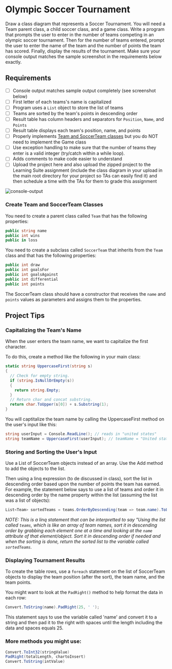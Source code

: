 # Olympic Soccer Tournament

Draw a class diagram that represents a Soccer Tournament. You will need a Team parent class, a child soccer class, and a game class. Write a program that prompts the user to enter in the number of teams competing in an olympic soccer tournament. Then for the number of teams entered, prompt the user to enter the name of the team and the number of points the team has scored. Finally, display the results of the tournament.  Make sure your console output matches the sample screenshot in the requirements below exactly.

## Requirements 

- [ ] Console output matches sample output completely (see screenshot below)
- [ ] First letter of each teams's name is capitalized
- [ ] Program uses a `List` object to store the list of teams
- [ ] Teams are sorted by the team's points in descending order
- [ ] Result table has column headers and separators for `Position`, `Name`, and `Points`
- [ ] Result table displays each team's position, name, and points
- [ ] Properly implements [Team and SoccerTeam classes](#create-team-and-soccerteam-classes) but you do NOT need to implement the Game class
- [ ] Use exception handling to make sure that the number of teams they enter is a valid integer (try/catch within a while loop).
- [ ] Adds comments to make code easier to understand
- [ ] Upload the project here and also upload the zipped project to the Learning Suite assignment (include the class diagram in your upload in the main root directory for your project so TAs can easily find it) and then schedule a time with the TAs for them to grade this assignment

![console-output](https://cloud.githubusercontent.com/assets/8953261/17834223/07e10282-66f3-11e6-8e1b-30ec4c018968.jpg)


### Create Team and SoccerTeam Classes

You need to create a parent class called `Team` that has the following properties:

``` csharp
public string name
public int wins
public in loss
```


You need to create a subclass called `SoccerTeam` that inherits from the `Team` class and that has the following properties:

```csharp
public int draw
public int goalsFor
public int goalsAgainst
public int differential
public int points
```

The SoccerTeam class should have a constructor that receives the `name` and `points` values as parameters and assigns them to the properties.

## Project Tips


### Capitalizing the Team's Name

When the user enters the team name, we want to capitalize the first character.

To do this, create a method like the following in your main class:

```csharp
static string UppercaseFirst(string s)
{
  // Check for empty string.
  if (string.IsNullOrEmpty(s))
  {
    return string.Empty;
  }
  // Return char and concat substring.
  return char.ToUpper(s[0]) + s.Substring(1);
}
```

You will captitalize the team name by calling the UppercaseFirst method on the user's input like this:

```csharp
string userInput = Console.ReadLine(); // reads in "united states"
string teamName = UppercaseFirst(userInput); // teamName = "United states"
```


### Storing and Sorting the User's Input 


Use a List of SoccerTeam objects instead of an array. Use the Add method to add the objects to the list.

Then using a linq expression (to de discussed in class), sort the list in descending order based upon the number of points the team has earned. For example, the statement below says to use a list of teams and order it in descending order by the name property within the list (assuming the list was a list of objects):

```csharp
List<Team> sortedTeams = teams.OrderByDescending(team => team.name).ToList();
```

*NOTE: This is a linq statement that can be interpretted to say "Using the list called `teams`, which is like an array of team names, sort it in descending order by grabbing each element one at a time and looking at the `name` attribute of that element/object. Sort it in descending order if needed and when the sorting is done, return the sorted list to the variable called `sortedTeams`.*


### Displaying Tournament Results

To create the table rows, use a `foreach` statement on the list of SoccerTeam objects to display the team position (after the sort), the team name, and the team points.

You might want to look at the `PadRight()` method to help format the data in each row:

```csharp
Convert.ToString(name).PadRight(25, ' ');
```

This statement says to use the variable called 'name' and convert it to a string and then pad it to the right with spaces until the length including the data and spaces equals 25.

### More methods you might use:

```csharp
Convert.ToInt32(stringValue)
PadRight(totalLength, chartoInsert)
Convert.ToString(intValue)
```






